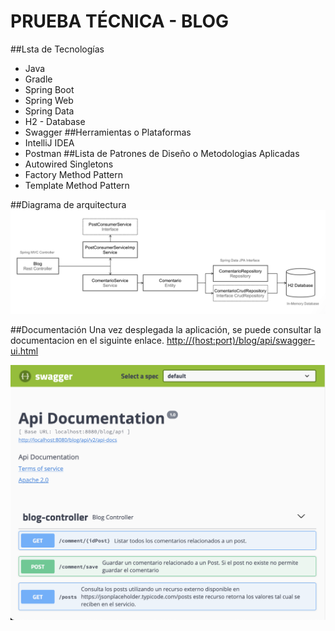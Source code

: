 # PRUEBA TÉCNICA - BLOG 
##Lsta de Tecnologías
  * Java 
  * Gradle
  * Spring Boot
  * Spring Web
  * Spring Data
  * H2 - Database
  * Swagger
##Herramientas o Plataformas
  * IntelliJ IDEA
  * Postman
##Lista de Patrones de Diseño o Metodologias Aplicadas
  * Autowired Singletons
  * Factory Method Pattern
  * Template Method Pattern

##Diagrama de arquitectura
![alt text](https://github.com/jonathany23/BlogService/blob/main/src/main/resources/img/diagram.png "Diagrama de arquitectura")

##Documentación
Una vez desplegada la aplicación, se puede consultar la documentacion en el siguinte enlace.
[http://(host:port)/blog/api/swagger-ui.html](http://localhost:8080/blog/api/swagger-ui.html#/blog-controller)


![alt text](https://github.com/jonathany23/BlogService/blob/main/src/main/resources/img/doc_swagger.png "Documentación")